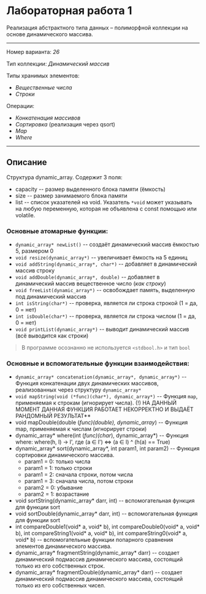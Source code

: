 # Лабораторная работа 1
Реализация абстрактного типа данных – полиморфной коллекции на основе динамического массива. 

---
Номер варианта: _26_

Тип коллекции: _Динамический массив_

Типы хранимых элементов:
- _Вещественные числа_
- _Строки_

Операции:
- _Конкатенация массивов_
- _Сортировка_ (реализация через qsort)
- _Map_
- _Where_

___
## Описание
Структура dynamic_array. Содержит 3 поля: 
- capacity -- размер выделенного блока памяти (ёмкость)
- size -- размер занимаемого блока памяти
- list -- список указателей на void. 
  Указатель `*void` может указывать на любую переменную, которая не объявлена с const помощью или volatile. 

### Основные атомарные функции:
- `dynamic_array* newList()` -- создаёт динамический массив ёмкостью 5, размером 0
- `void resize(dynamic_array*)` -- увеличивает ёмкость на 5 единиц
- `void addString(dynamic_array*, char*)` -- добавляет в динамический массив строку
- `void addDouble(dynamic_array*, double)` -- добавляет в динамический массив вещественное число (_как строку_)
- `void freeList(dynamic_array*)` -- освобождает память, выделенную под динамический массив
- `int isString(char*)` -- проверка, является ли строка строкой (1 = да, 0 = нет)
- `int isDouble(char*)` -- проверка, является ли строка числом (1 = да, 0 = нет)
- `void printList(dynamic_array*)` -- выводит динамический массив (всё выводится как строки)

> В программе осознанно не используется `<stdbool.h>` и тип `bool`

### Основные и вспомогательные функции взаимодействия: 
- `dynamic_array* concatenation(dynamic_array*, dynamic_array*)` -- Функция конкатенации двух динамических массивов, реализованных через структуру  `dynamic_array*`
- `void mapString(void (*func)(char*), dynamic_array*)` -- Функция `map`, применяемая к строкам (игнорирует числа). 
  (!) НА ДАННЫЙ МОМЕНТ ДАННАЯ ФУНКЦИЯ РАБОТАЕТ НЕКОРРЕКТНО И ВЫДАЁТ РАНДОМНЫЙ РЕЗУЛЬТАТ**
- void mapDouble(double (*func)(double), dynamic_array*) -- Функция map, применяемая к числам (игнорирует строки) 
- dynamic_array* where(int (*func)(char*), dynamic_array*) -- Функция where: 
  where(h, l) -> l', где (a ∈ l') ⇔ (a ∈ l) ^ (h(a) == True) 
- dynamic_array* sort(dynamic_array*, int param1, int param2) -- Функция сортировки динамического массива. 
  - param1 = 0: только числа
  - param1 = 1: только строки
  - param1 = 2: сначала строки, потом числа
  - param1 = 3: сначала числа, потом строки
  - param2 = 0: убывание
  - param2 = 1: возрастание
- void sortString(dynamic_array* darr, int) -- вспомогательная функция для функции sort
- void sortDouble(dynamic_array* darr, int) -- вспомогательная функция для функции sort
- int compareDouble1(void* a, void* b), int compareDouble0(void* a, void* b), int compareString1(void* a, void* b), int compareString0(void* a, void* b) -- вспомогательные функции попарного сравнения элементов динамического массива.
- dynamic_array* fragmentString(dynamic_array* darr) -- создает динамический подмассив динамического массива, состоящий только из его собственных строк.
- dynamic_array* fragmentDouble(dynamic_array* darr) -- создает динамический подмассив динамического массива, состоящий только из его собственных чисел.
